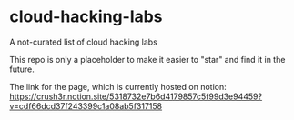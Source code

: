 # cloud-hacking-labs
A not-curated list of cloud hacking labs 

This repo is only a placeholder to make it easier to "star" and find it in the future.

The link for the page, which is currently hosted on notion:
 https://crush3r.notion.site/5318732e7b6d4179857c5f99d3e94459?v=cdf66dcd37f243399c1a08ab5f317158

